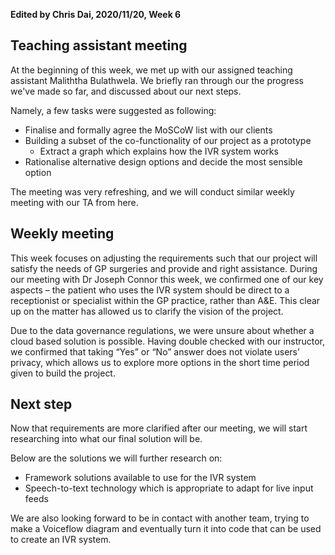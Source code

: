 **Edited by Chris Dai, 2020/11/20, Week 6**

## Teaching assistant meeting

At the beginning of this week, we met up with our assigned teaching assistant Maliththa Bulathwela. We briefly ran through our the progress we've made so far, and discussed about our next steps.

Namely, a few tasks were suggested as following:

- Finalise and formally agree the MoSCoW list with our clients
- Building a subset of the co-functionality of our project as a prototype
    - Extract a graph which explains how the IVR system works
- Rationalise alternative design options and decide the most sensible option

The meeting was very refreshing, and we will conduct similar weekly meeting with our TA from here.

## Weekly meeting

This week focuses on adjusting the requirements such that our project will satisfy the needs of GP surgeries and provide and right assistance. During our meeting with Dr Joseph Connor this week, we confirmed one of our key aspects – the patient who uses the IVR system should be direct to a receptionist or specialist within the GP practice, rather than A&E. This clear up on the matter has allowed us to clarify the vision of the project.

Due to the data governance regulations, we were unsure about whether a cloud based solution is possible. Having double checked with our instructor, we confirmed that taking “Yes” or “No” answer does not violate users’ privacy, which allows us to explore more options in the short time period given to build the project.

## **Next step**

Now that requirements are more clarified after our meeting, we will start researching into what our final solution will be. 

Below are the solutions we will further research on:

- Framework solutions available to use for the IVR system
- Speech-to-text technology which is appropriate to adapt for live input feeds

We are also looking forward to be in contact with another team, trying to make a Voiceflow diagram and eventually turn it into code that can be used to create an IVR system.